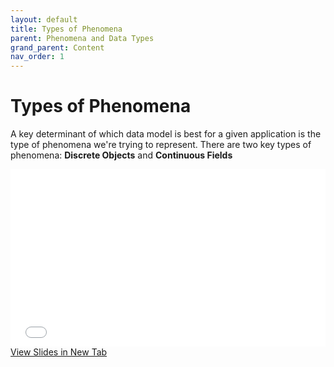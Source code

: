 ```yaml
---
layout: default
title: Types of Phenomena
parent: Phenomena and Data Types
grand_parent: Content
nav_order: 1
---
```



# Types of Phenomena

A key determinant of which data model is best for a given application is the type of phenomena we're trying to represent.  There are two key types of phenomena: **Discrete Objects** and **Continuous Fields**


<div style="overflow: hidden;
  padding-top: 56.25%;
  position: relative">
  <iframe src="content/Phenomena.html" title="Processes" scrolling="no" frameborder="0"
    style="border: 0;
   height: 100%;
   left: 0;
   position: absolute;
   top: 0;
   width: 100%;">
   <p>Your browser does not support iframes.</p>
 </iframe>
</div>
<a href="content/Phenomena.html" target="_blank">View Slides in New Tab</a>


